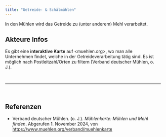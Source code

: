 ```yaml
---
title: "Getreide- & Schälmühlen"
---
```


In den Mühlen wird das Getreide zu (unter anderem) Mehl verarbeitet.

## Akteure Infos

Es gibt eine **interaktive Karte** auf <muehlen.org>, wo man alle Unternehmen findet, welche in der Getreideverarbeitung tätig sind. Es ist möglich nach Postleitzahl/Orten zu filtern (Verband deutscher Mühlen, o. J.).

<br>

---

<br> 


## Referenzen
- Verband deutscher Mühlen. (o. J.). *Mühlenkarte: Mühlen und Mehl finden*. Abgerufen 1. November 2024, von <https://www.muehlen.org/verband/muehlenkarte>

